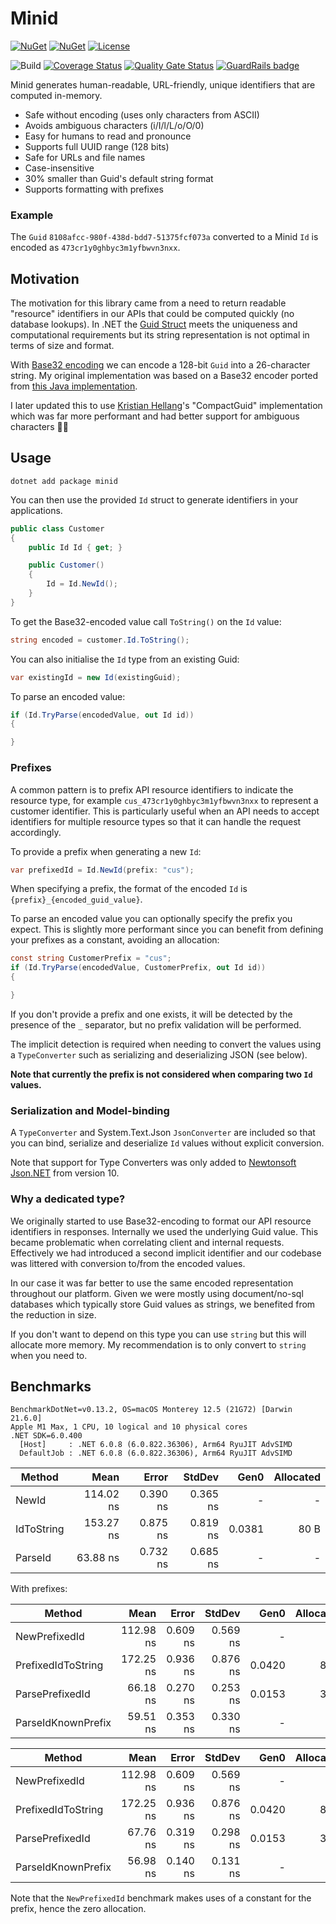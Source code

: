 # Minid

[![NuGet](https://img.shields.io/nuget/v/minid.svg)](https://www.nuget.org/packages/minid) 
[![NuGet](https://img.shields.io/nuget/dt/minid.svg)](https://www.nuget.org/packages/minid)
[![License](https://img.shields.io/:license-mit-blue.svg)](https://benfoster.mit-license.org/)

![Build](https://github.com/benfoster/minid/workflows/Build/badge.svg)
[![Coverage Status](https://coveralls.io/repos/github/benfoster/minid/badge.svg?branch=main)](https://coveralls.io/github/benfoster/minid?branch=main)
[![Quality Gate Status](https://sonarcloud.io/api/project_badges/measure?project=benfoster_minid&metric=alert_status)](https://sonarcloud.io/dashboard?id=benfoster_minid)
[![GuardRails badge](https://api.guardrails.io/v2/badges/benfoster/minid.svg?token=59af717aeba71bc862995cd302659f0e511ebe43ff28ee6df11fe8669b15dc1d&provider=github)](https://dashboard.guardrails.io/gh/benfoster/repos/146839)

Minid generates human-readable, URL-friendly, unique identifiers that are computed in-memory.

- Safe without encoding (uses only characters from ASCII)
- Avoids ambiguous characters (i/I/l/L/o/O/0)
- Easy for humans to read and pronounce
- Supports full UUID range (128 bits)
- Safe for URLs and file names
- Case-insensitive
- 30% smaller than Guid's default string format
- Supports formatting with prefixes

### Example

The `Guid` `8108afcc-980f-438d-bdd7-51375fcf073a` converted to a Minid `Id` is encoded as `473cr1y0ghbyc3m1yfbwvn3nxx`.

## Motivation

The motivation for this library came from a need to return readable "resource" identifiers in our APIs that could be computed quickly (no database lookups). In .NET the [Guid Struct](https://learn.microsoft.com/en-us/dotnet/api/system.guid?view=net-7.0) meets the uniqueness and computational requirements but its string representation is not optimal in terms of size and format.

With [Base32 encoding](https://en.wikipedia.org/wiki/Base32) we can encode a 128-bit `Guid` into a 26-character string. My original implementation was based on a Base32 encoder ported from [this Java implementation](https://github.com/google/google-authenticator-android/blob/master/java/com/google/android/apps/authenticator/util/Base32String.java).

I later updated this to use [Kristian Hellang](https://github.com/khellang)'s "CompactGuid" implementation which was far more performant and had better support for ambiguous characters 🙇‍♂️

## Usage

```
dotnet add package minid
```

You can then use the provided `Id` struct to generate identifiers in your applications. 

```c#
public class Customer
{
    public Id Id { get; }

    public Customer()
    {
        Id = Id.NewId();
    }
}
```

To get the Base32-encoded value call `ToString()` on the `Id` value:

```c#
string encoded = customer.Id.ToString();
```

You can also initialise the `Id` type from an existing Guid:

```c#
var existingId = new Id(existingGuid);
```

To parse an encoded value:

```c#
if (Id.TryParse(encodedValue, out Id id))
{

}
```

### Prefixes

A common pattern is to prefix API resource identifiers to indicate the resource type, for example `cus_473cr1y0ghbyc3m1yfbwvn3nxx` to represent a customer identifier. This is particularly useful when an API needs to accept identifiers for multiple resource types so that it can handle the request accordingly.

To provide a prefix when generating a new `Id`:

```c#
var prefixedId = Id.NewId(prefix: "cus");
```

When specifying a prefix, the format of the encoded `Id` is `{prefix}_{encoded_guid_value}`.

To parse an encoded value you can optionally specify the prefix you expect. This is slightly more performant since you can benefit from defining your prefixes as a constant, avoiding an allocation:

```c#
const string CustomerPrefix = "cus";
if (Id.TryParse(encodedValue, CustomerPrefix, out Id id))
{

}
```

If you don't provide a prefix and one exists, it will be detected by the presence of the `_` separator, but no prefix validation will be performed. 

The implicit detection is required when needing to convert the values using a `TypeConverter` such as serializing and deserializing JSON (see below).

**Note that currently the prefix is not considered when comparing two `Id` values.**

### Serialization and Model-binding

A `TypeConverter` and System.Text.Json `JsonConverter` are included so that you can bind, serialize and deserialize `Id` values without explicit conversion.

Note that support for Type Converters was only added to [Newtonsoft Json.NET](https://www.newtonsoft.com/json) from version 10.

### Why a dedicated type?

We originally started to use Base32-encoding to format our API resource identifiers in responses. Internally we used the underlying Guid value. This became problematic when correlating client and internal requests. Effectively we had introduced a second implicit identifier and our codebase was littered with conversion to/from the encoded values. 

In our case it was far better to use the same encoded representation throughout our platform. Given we were mostly using document/no-sql databases which typically store Guid values as strings, we benefited from the reduction in size.

If you don't want to depend on this type you can use `string` but this will allocate more memory. My recommendation is to only convert to `string` when you need to.

## Benchmarks

```
BenchmarkDotNet=v0.13.2, OS=macOS Monterey 12.5 (21G72) [Darwin 21.6.0]
Apple M1 Max, 1 CPU, 10 logical and 10 physical cores
.NET SDK=6.0.400
  [Host]     : .NET 6.0.8 (6.0.822.36306), Arm64 RyuJIT AdvSIMD
  DefaultJob : .NET 6.0.8 (6.0.822.36306), Arm64 RyuJIT AdvSIMD
```
|     Method |      Mean |    Error |   StdDev |   Gen0 | Allocated |
|----------- |----------:|---------:|---------:|-------:|----------:|
|      NewId | 114.02 ns | 0.390 ns | 0.365 ns |      - |         - |
| IdToString | 153.27 ns | 0.875 ns | 0.819 ns | 0.0381 |      80 B |
|    ParseId |  63.88 ns | 0.732 ns | 0.685 ns |      - |         - |

With prefixes:

|             Method |      Mean |    Error |   StdDev |   Gen0 | Allocated |
|------------------- |----------:|---------:|---------:|-------:|----------:|
|      NewPrefixedId | 112.98 ns | 0.609 ns | 0.569 ns |      - |         - |
| PrefixedIdToString | 172.25 ns | 0.936 ns | 0.876 ns | 0.0420 |      88 B |
|    ParsePrefixedId |  66.18 ns | 0.270 ns | 0.253 ns | 0.0153 |      32 B |
| ParseIdKnownPrefix |  59.51 ns | 0.353 ns | 0.330 ns |      - |         - |


|             Method |      Mean |    Error |   StdDev |   Gen0 | Allocated |
|------------------- |----------:|---------:|---------:|-------:|----------:|
|      NewPrefixedId | 112.98 ns | 0.609 ns | 0.569 ns |      - |         - |
| PrefixedIdToString | 172.25 ns | 0.936 ns | 0.876 ns | 0.0420 |      88 B |
|    ParsePrefixedId |  67.76 ns | 0.319 ns | 0.298 ns | 0.0153 |      32 B |
| ParseIdKnownPrefix |  56.98 ns | 0.140 ns | 0.131 ns |      - |         - |


Note that the `NewPrefixedId` benchmark makes uses of a constant for the prefix, hence the zero allocation.